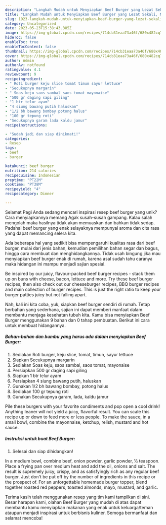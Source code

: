 ```yaml
---
description: "Langkah Mudah untuk Menyiapkan Beef Burger yang Lezat Sekali, Mengugah Selera"
title: "Langkah Mudah untuk Menyiapkan Beef Burger yang Lezat Sekali, Mengugah Selera"
slug: 1923-langkah-mudah-untuk-menyiapkan-beef-burger-yang-lezat-sekali-mengugah-selera
category: Uncategorized
date: 2023-05-23T15:38:43.385Z
image: https://img-global.cpcdn.com/recipes/714cb31eaa73a46f/680x482cq70/beef-burger-foto-resep-utama.jpg
hideToc: false
enableToc: true
enableTocContent: false
thumbnail: https://img-global.cpcdn.com/recipes/714cb31eaa73a46f/680x482cq70/beef-burger-foto-resep-utama.jpg
cover: https://img-global.cpcdn.com/recipes/714cb31eaa73a46f/680x482cq70/beef-burger-foto-resep-utama.jpg
author: Admin
authorAv: notfound
ratingvalue: 4.1
reviewcount: 9
recipeingredient:
- " Roti burger keju slice tomat timun sayur lettuce"
- "Secukupnya margarin"
- " Soas keju saos sambal saos tomat mayonaise"
- "500 gr daging sapi giling"
- "1 btr telur ayam"
- "4 siung bawang putih haluskan"
- "1/2 bh bawang bombay potong halus"
- "100 gr tepung roti"
- "Secukupnya garam lada kaldu jamur"
recipeinstructions:

- "Sudah jadi dan siap dinikmati!"
categories:
- Resep
tags:
- beef
- burger

katakunci: beef burger 
nutrition: 214 calories
recipecuisine: Indonesian
preptime: "PT22M"
cooktime: "PT38M"
recipeyield: "4"
recipecategory: Dinner

---
```



Selamat Pagi Anda sedang mencari inspirasi resep beef burger yang unik? Cara menyiapkannya memang Agak susah-susah gampang. Kalau salah mengolah maka hasilnya tidak akan memuaskan dan bahkan tidak sedap. Padahal beef burger yang enak selayaknya mempunyai aroma dan cita rasa yang dapat memancing selera kita.


Ada beberapa hal yang sedikit bisa mempengaruhi kualitas rasa dari beef burger, mulai dari jenis bahan, kemudian pemilihan bahan segar dan bagus, hingga cara membuat dan menghidangkannya. Tidak usah bingung jika mau menyiapkan beef burger enak di rumah, karena asal sudah tahu caranya maka hidangan ini mampu menjadi sajian spesial.

Be inspired by our juicy, flavour-packed beef burger recipes - stack them up on buns with cheese, bacon, lettuce and more. Try these beef burger recipes, then also check out our cheeseburger recipes, BBQ burger recipes and main collection of burger recipes. This is just the right ratio to keep your burger patties juicy but not falling apart.


Nah, kali ini kita coba, yuk, siapkan beef burger sendiri di rumah. Tetap berbahan yang sederhana, sajian ini dapat memberi manfaat dalam membantu menjaga kesehatan tubuh kita. Kamu bisa menyiapkan Beef Burger menggunakan 9 bahan dan 0 tahap pembuatan. Berikut ini cara untuk membuat hidangannya.

<!--inarticleads1-->

##### Bahan-bahan dan bumbu yang harus ada dalam menyiapkan Beef Burger:

1. Sediakan  Roti burger, keju slice, tomat, timun, sayur lettuce
1. Siapkan Secukupnya margarin
1. Sediakan  Soas keju, saos sambal, saos tomat, mayonaise
1. Persiapkan 500 gr daging sapi giling
1. Siapkan 1 btr telur ayam
1. Persiapkan 4 siung bawang putih, haluskan
1. Gunakan 1/2 bh bawang bombay, potong halus
1. Sediakan 100 gr tepung roti
1. Gunakan Secukupnya garam, lada, kaldu jamur


Pile these burgers with your favorite condiments and pop open a cool drink! Anything leaner will not yield a juicy, flavorful result. You can scale this recipe up or down to feed more or less people. To make the sauce, in a small bowl, combine the mayonnaise, ketchup, relish, mustard and hot sauce. 

<!--inarticleads2-->

##### Instruksi untuk buat Beef Burger:


1. Selesai dan siap dihidangkan!

In a medium bowl, combine beef, onion powder, garlic powder, ½ teaspoon. Place a frying pan over medium heat and add the oil, onions and salt. The result is supremely juicy, crispy, and as satisfyingly rich as any regular beef burger. Just don&#39;t be put off by the number of ingredients in this recipe or the prospect of. For an unforgettable homemade burger topper, blend together roasted red peppers, toasted almonds, mayo, mustard, and garlic. 

Terima kasih telah menggunakan resep yang tim kami tampilkan di sini. Besar harapan kami, olahan Beef Burger yang mudah di atas dapat membantu kamu menyiapkan makanan yang enak untuk keluarga/teman ataupun menjadi inspirasi untuk berbisnis kuliner. Semoga bermanfaat dan selamat mencoba!
